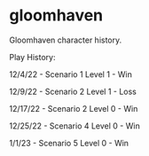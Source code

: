 # gloomhaven

Gloomhaven character history.

Play History:

12/4/22 - Scenario 1 Level 1 - Win

12/9/22 - Scenario 2 Level 1 - Loss

12/17/22 - Scenario 2 Level 0 - Win

12/25/22 - Scenario 4 Level 0 - Win

1/1/23 - Scenario 5 Level 0 - Win
